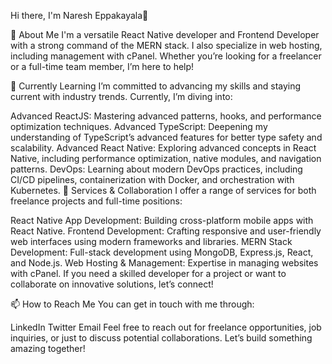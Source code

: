 Hi there, I'm Naresh Eppakayala👋

👀 About Me
I'm a versatile React Native developer and Frontend Developer with a strong command of the MERN stack. I also specialize in web hosting, including management with cPanel. Whether you’re looking for a freelancer or a full-time team member, I’m here to help!

🌱 Currently Learning
I’m committed to advancing my skills and staying current with industry trends. Currently, I’m diving into:

Advanced ReactJS: Mastering advanced patterns, hooks, and performance optimization techniques.
Advanced TypeScript: Deepening my understanding of TypeScript’s advanced features for better type safety and scalability.
Advanced React Native: Exploring advanced concepts in React Native, including performance optimization, native modules, and navigation patterns.
DevOps: Learning about modern DevOps practices, including CI/CD pipelines, containerization with Docker, and orchestration with Kubernetes.
💞️ Services & Collaboration
I offer a range of services for both freelance projects and full-time positions:

React Native App Development: Building cross-platform mobile apps with React Native.
Frontend Development: Crafting responsive and user-friendly web interfaces using modern frameworks and libraries.
MERN Stack Development: Full-stack development using MongoDB, Express.js, React, and Node.js.
Web Hosting & Management: Expertise in managing websites with cPanel.
If you need a skilled developer for a project or want to collaborate on innovative solutions, let’s connect!

📫 How to Reach Me
You can get in touch with me through:

LinkedIn
Twitter
Email
Feel free to reach out for freelance opportunities, job inquiries, or just to discuss potential collaborations. Let’s build something amazing together!


